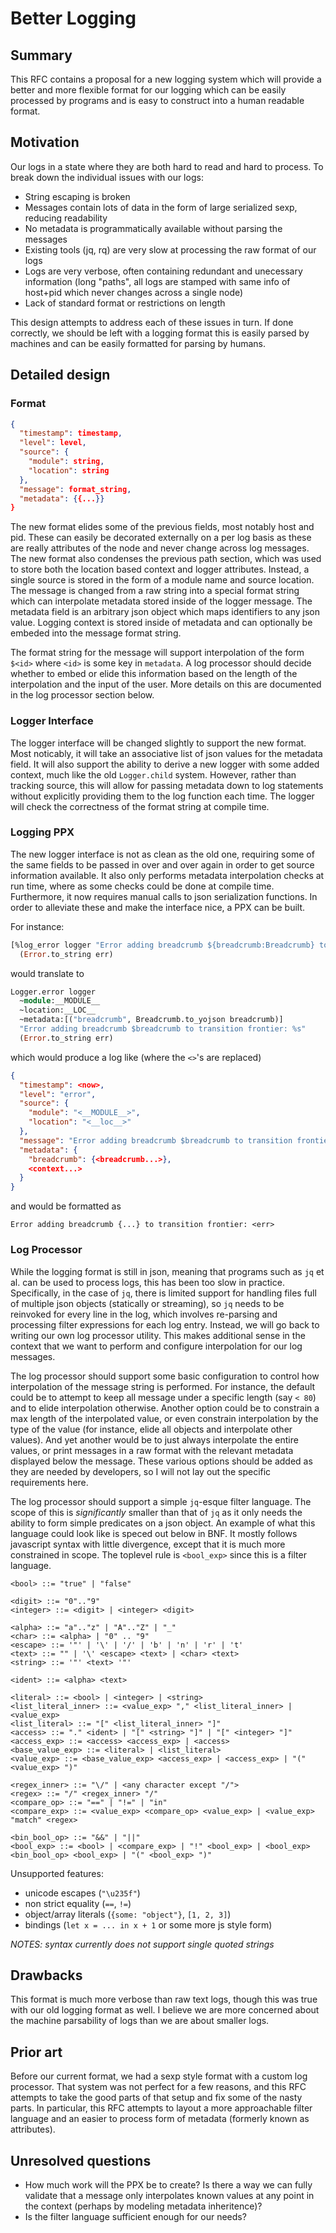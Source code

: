 # Better Logging

## Summary

[summary]: #summary

This RFC contains a proposal for a new logging system which will provide a
better and more flexible format for our logging which can be easily processed by
programs and is easy to construct into a human readable format.

## Motivation

[motivation]: #motivation

Our logs in a state where they are both hard to read and hard to process. To
break down the individual issues with our logs:

- String escaping is broken
- Messages contain lots of data in the form of large serialized sexp, reducing
  readability
- No metadata is programmatically available without parsing the messages
- Existing tools (jq, rq) are very slow at processing the raw format of our logs
- Logs are very verbose, often containing redundant and unecessary information
  (long "paths", all logs are stamped with same info of host+pid which never
  changes across a single node)
- Lack of standard format or restrictions on length

This design attempts to address each of these issues in turn. If done correctly,
we should be left with a logging format this is easily parsed by machines and
can be easily formatted for parsing by humans.

## Detailed design

[detailed-design]: #detailed-design

### Format

[detailed-design-format]: #detailed-design-format

```json
{
  "timestamp": timestamp,
  "level": level,
  "source": {
    "module": string,
    "location": string
  },
  "message": format_string,
  "metadata": {{...}}
}
```

The new format elides some of the previous fields, most notably host and pid.
These can easily be decorated externally on a per log basis as these are really
attributes of the node and never change across log messages. The new format also
condenses the previous path section, which was used to store both the location
based context and logger attributes. Instead, a single source is stored in the
form of a module name and source location. The message is changed from a raw
string into a special format string which can interpolate metadata stored inside
of the logger message. The metadata field is an arbitrary json object which maps
identifiers to any json value. Logging context is stored inside of metadata and
can optionally be embeded into the message format string.

The format string for the message will support interpolation of the form `$<id>`
where `<id>` is some key in `metadata`. A log processor should decide whether to
embed or elide this information based on the length of the interpolation and the
input of the user. More details on this are documented in the log processor
section below.

### Logger Interface

[detailed-design-logger-interface]: #detailed-design-logger-interface

The logger interface will be changed slightly to support the new format. Most
noticably, it will take an associative list of json values for the metadata
field. It will also support the ability to derive a new logger with some added
context, much like the old `Logger.child` system. However, rather than tracking
source, this will allow for passing metadata down to log statements without
explicitly providing them to the log function each time. The logger will check
the correctness of the format string at compile time.

### Logging PPX

[detailed-design-logging-ppx]: #detailed-design-logging-ppx

The new logger interface is not as clean as the old one, requiring some of the
same fields to be passed in over and over again in order to get source
information available. It also only performs metadata interpolation checks at
run time, where as some checks could be done at compile time. Furthermore, it
now requires manual calls to json serialization functions. In order to alleviate
these and make the interface nice, a PPX can be built.

For instance:

```ocaml
[%log_error logger "Error adding breadcrumb ${breadcrumb:Breadcrumb} to transition frontier: %s" [breadcrumb]]
  (Error.to_string err)
```

would translate to

```ocaml
Logger.error logger
  ~module:__MODULE__
  ~location:__LOC__
  ~metadata:[("breadcrumb", Breadcrumb.to_yojson breadcrumb)]
  "Error adding breadcrumb $breadcrumb to transition frontier: %s"
  (Error.to_string err)
```

which would produce a log like (where the `<>`'s are replaced)

```json
{
  "timestamp": <now>,
  "level": "error",
  "source": {
    "module": "<__MODULE__>",
    "location": "<__loc__>"
  },
  "message": "Error adding breadcrumb $breadcrumb to transition frontier: <err>",
  "metadata": {
    "breadcrumb": {<breadcrumb...>},
    <context...>
  }
}
```

and would be formatted as

```
Error adding breadcrumb {...} to transition frontier: <err>
```

### Log Processor

[detailed-design-log-processor]: #detailed-design-log-processor

While the logging format is still in json, meaning that programs such as `jq` et
al. can be used to process logs, this has been too slow in practice.
Specifically, in the case of `jq`, there is limited support for handling files
full of multiple json objects (statically or streaming), so `jq` needs to be
reinvoked for every line in the log, which involves re-parsing and processing
filter expressions for each log entry. Instead, we will go back to writing our
own log processor utility. This makes additional sense in the context that we
want to perform and configure interpolation for our log messages.

The log processor should support some basic configuration to control how
interpolation of the message string is performed. For instance, the default
could be to attempt to keep all message under a specific length (say `< 80`) and
to elide interpolation otherwise. Another option could be to constrain a max
length of the interpolated value, or even constrain interpolation by the type of
the value (for instance, elide all objects and interpolate other values). And
yet another would be to just always interpolate the entire values, or print
messages in a raw format with the relevant metadata displayed below the message.
These various options should be added as they are needed by developers, so I
will not lay out the specific requirements here.

The log processor should support a simple `jq`-esque filter language. The scope
of this is _significantly_ smaller than that of `jq` as it only needs the
ability to form simple predicates on a json object. An example of what this
language could look like is speced out below in BNF. It mostly follows
javascript syntax with little divergence, except that it is much more
constrained in scope. The toplevel rule is `<bool_exp>` since this is a filter
language.

```bnf
<bool> ::= "true" | "false"

<digit> ::= "0".."9"
<integer> ::= <digit> | <integer> <digit>

<alpha> ::= "a".."z" | "A".."Z" | "_"
<char> ::= <alpha> | "0" .. "9"
<escape> ::= '"' | '\' | '/' | 'b' | 'n' | 'r' | 't'
<text> ::= "" | '\' <escape> <text> | <char> <text>
<string> ::= '"' <text> '"'

<ident> ::= <alpha> <text>

<literal> ::= <bool> | <integer> | <string>
<list_literal_inner> ::= <value_exp> "," <list_literal_inner> | <value_exp>
<list_literal> ::= "[" <list_literal_inner> "]"
<access> ::= "." <ident> | "[" <string> "]" | "[" <integer> "]"
<access_exp> ::= <access> <access_exp> | <access>
<base_value_exp> ::= <literal> | <list_literal>
<value_exp> ::= <base_value_exp> <access_exp> | <access_exp> | "(" <value_exp> ")"

<regex_inner> ::= "\/" | <any character except "/">
<regex> ::= "/" <regex_inner> "/"
<compare_op> ::= "==" | "!=" | "in"
<compare_exp> ::= <value_exp> <compare_op> <value_exp> | <value_exp> "match" <regex>

<bin_bool_op> ::= "&&" | "||"
<bool_exp> ::= <bool> | <compare_exp> | "!" <bool_exp> | <bool_exp> <bin_bool_op> <bool_exp> | "(" <bool_exp> ")"
```

Unsupported features:

- unicode escapes (`"\u235f"`)
- non strict equality (`==`, `!=`)
- object/array literals (`{some: "object"}`, `[1, 2, 3]`)
- bindings (`let x = ... in x + 1` or some more js style form)

_NOTES: syntax currently does not support single quoted strings_

## Drawbacks

[drawbacks]: #drawbacks

This format is much more verbose than raw text logs, though this was true with
our old logging format as well. I believe we are more concerned about the
machine parsability of logs than we are about smaller logs.

## Prior art

[prior-art]: #prior-art

Before our current format, we had a sexp style format with a custom log
processor. That system was not perfect for a few reasons, and this RFC attempts
to take the good parts of that setup and fix some of the nasty parts. In
particular, this RFC attempts to layout a more approachable filter language and
an easier to process form of metadata (formerly known as attributes).

## Unresolved questions

[unresolved-questions]: #unresolved-questions

- How much work will the PPX be to create? Is there a way we can fully validate
  that a message only interpolates known values at any point in the context
  (perhaps by modeling metadata inheritence)?
- Is the filter language sufficient enough for our needs?
